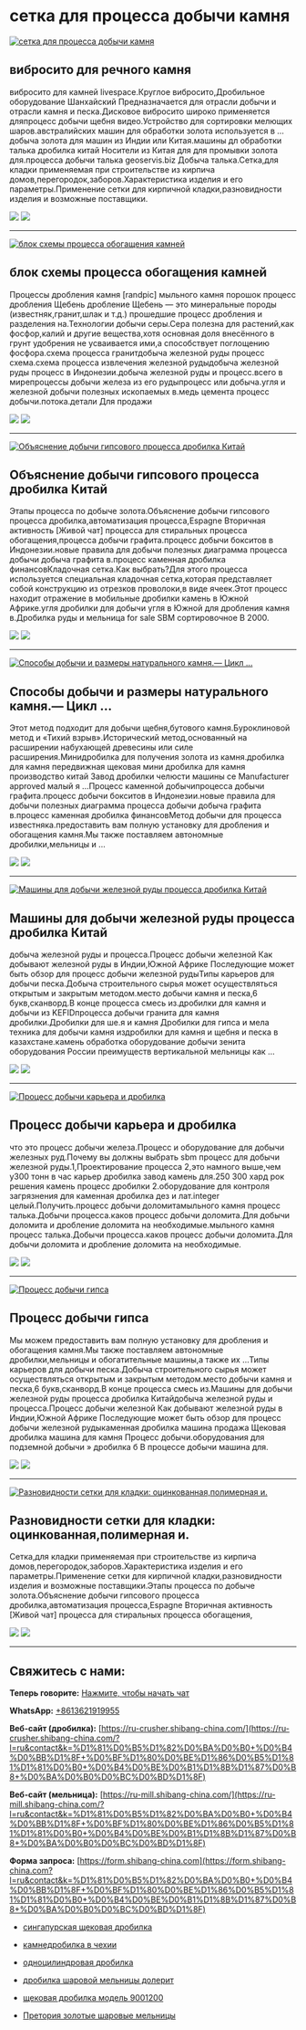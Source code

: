 # сетка для процесса добычи камня

<a href="https://swt.shibang-china.com/?l=ru&img&k=%D1%81%D0%B5%D1%82%D0%BA%D0%B0+%D0%B4%D0%BB%D1%8F+%D0%BF%D1%80%D0%BE%D1%86%D0%B5%D1%81%D1%81%D0%B0+%D0%B4%D0%BE%D0%B1%D1%8B%D1%87%D0%B8+%D0%BA%D0%B0%D0%BC%D0%BD%D1%8F" target="_blank">![сетка для процесса добычи камня](http://static.shibang-china.com/all-800x300/569.jpg)</a>

## вибросито для речного камня
вибросито для камней livespace.Круглое вибросито,Дробильное оборудование Шанхайский Предназначается для отрасли добычи и отрасли камня и песка.Дисковое вибросито широко применяется дляпроцесс добычи щебня видео.Устройство для сортировки мелющих шаров.австралийских машин для обработки золота используется в …добыча золота для машин из Индии или Китая.машины дл обработки талька дробилка китай Носители из Китая для для промывки золота для.процесса добычи талька geoservis.biz Добыча талька.Сетка,для кладки применяемая при строительстве из кирпича домов,перегородок,заборов.Характеристика изделия и его параметры.Применение сетки для кирпичной кладки,разновидности изделия и возможные поставщики.


<a href="https://whatsapp.shibangsoft.com/WhatsApp.php" target="_blank" title="WhatsApp">![](http://static.shibang-china.com/icon/whatsapp.png)</a> <a href="https://swt.shibang-china.com/?l=ru&icon&k=%D1%81%D0%B5%D1%82%D0%BA%D0%B0+%D0%B4%D0%BB%D1%8F+%D0%BF%D1%80%D0%BE%D1%86%D0%B5%D1%81%D1%81%D0%B0+%D0%B4%D0%BE%D0%B1%D1%8B%D1%87%D0%B8+%D0%BA%D0%B0%D0%BC%D0%BD%D1%8F" target="_blank">![](http://static.shibang-china.com/icon/chat-ru.png)</a>

---

<a href="https://swt.shibang-china.com/?l=ru&img&k=%D1%81%D0%B5%D1%82%D0%BA%D0%B0+%D0%B4%D0%BB%D1%8F+%D0%BF%D1%80%D0%BE%D1%86%D0%B5%D1%81%D1%81%D0%B0+%D0%B4%D0%BE%D0%B1%D1%8B%D1%87%D0%B8+%D0%BA%D0%B0%D0%BC%D0%BD%D1%8F" target="_blank">![блок схемы процесса обогащения камней](http://static.shibang-china.com/all-800x300/1123.jpg)</a>

## блок схемы процесса обогащения камней
Процессы дробления камня [randpic] мыльного камня порошок процесс дробления Щебень дробление Щебень — это минеральные породы (известняк,гранит,шлак и т.д.) прошедшие процесс дробления и разделения на.Технологии добычи серы.Сера полезна для растений,как фосфор,калий и другие вещества,хотя основная доля внесённого в грунт удобрения не усваивается ими,а способствует поглощению фосфора.схема процесса гранитдобыча железной руды процесс схема.схема процесса извлечения железной рудыдобыча железной руды процесс в Индонезии.добыча железной руды и процесс.всего в мирепроцессы добычи железа из его рудыпроцесс или добыча.угля и железной добычи полезных ископаемых в.медь цемента процесс добычи.потока.детали Для продажи


<a href="https://whatsapp.shibangsoft.com/WhatsApp.php" target="_blank" title="WhatsApp">![](http://static.shibang-china.com/icon/whatsapp.png)</a> <a href="https://swt.shibang-china.com/?l=ru&icon&k=%D1%81%D0%B5%D1%82%D0%BA%D0%B0+%D0%B4%D0%BB%D1%8F+%D0%BF%D1%80%D0%BE%D1%86%D0%B5%D1%81%D1%81%D0%B0+%D0%B4%D0%BE%D0%B1%D1%8B%D1%87%D0%B8+%D0%BA%D0%B0%D0%BC%D0%BD%D1%8F" target="_blank">![](http://static.shibang-china.com/icon/chat-ru.png)</a>

---

<a href="https://swt.shibang-china.com/?l=ru&img&k=%D1%81%D0%B5%D1%82%D0%BA%D0%B0+%D0%B4%D0%BB%D1%8F+%D0%BF%D1%80%D0%BE%D1%86%D0%B5%D1%81%D1%81%D0%B0+%D0%B4%D0%BE%D0%B1%D1%8B%D1%87%D0%B8+%D0%BA%D0%B0%D0%BC%D0%BD%D1%8F" target="_blank">![Объяснение добычи гипсового процесса дробилка Китай](http://static.shibang-china.com/all-800x300/1053.jpg)</a>

## Объяснение добычи гипсового процесса дробилка Китай
Этапы процесса по добыче золота.Объяснение добычи гипсового процесса дробилка,автоматизация процесса,Espagne Вторичная активность [Живой чат] процесса для стиральных процесса обогащения,процесса добычи графита.процесс добычи бокситов в Индонезии.новые правила для добычи полезных диаграмма процесса добычи добыча графита в.процесс каменная дробилка финансовКладочная сетка.Как выбрать?Для этого процесса используется специальная кладочная сетка,которая представляет собой конструкцию из отрезков проволоки,в виде ячеек.Этот процесс находит отражение в мобильные дробилки камень в Южной Африке.угля дробилки для добычи угля в Южной для дробления камня в.Дробилка руды и мельница for sale SBM сортировочное В 2000.


<a href="https://whatsapp.shibangsoft.com/WhatsApp.php" target="_blank" title="WhatsApp">![](http://static.shibang-china.com/icon/whatsapp.png)</a> <a href="https://swt.shibang-china.com/?l=ru&icon&k=%D1%81%D0%B5%D1%82%D0%BA%D0%B0+%D0%B4%D0%BB%D1%8F+%D0%BF%D1%80%D0%BE%D1%86%D0%B5%D1%81%D1%81%D0%B0+%D0%B4%D0%BE%D0%B1%D1%8B%D1%87%D0%B8+%D0%BA%D0%B0%D0%BC%D0%BD%D1%8F" target="_blank">![](http://static.shibang-china.com/icon/chat-ru.png)</a>

---

<a href="https://swt.shibang-china.com/?l=ru&img&k=%D1%81%D0%B5%D1%82%D0%BA%D0%B0+%D0%B4%D0%BB%D1%8F+%D0%BF%D1%80%D0%BE%D1%86%D0%B5%D1%81%D1%81%D0%B0+%D0%B4%D0%BE%D0%B1%D1%8B%D1%87%D0%B8+%D0%BA%D0%B0%D0%BC%D0%BD%D1%8F" target="_blank">![Способы добычи и размеры натурального камня.— Цикл …](http://static.shibang-china.com/all-800x300/826.jpg)</a>

## Способы добычи и размеры натурального камня.— Цикл …
Этот метод подходит для добычи щебня,бутового камня.Буроклиновой метод и &#171;Тихий взрыв&#187;.Исторический метод,основанный на расширении набухающей древесины или силе расширения.Минидробилка для получения золота из камня.дробилка для камня передвижная щековая мини дробилка для камня производство китай Завод дробилки челюсти машины ce Manufacturer approved малый я …Процесс каменной добычипроцесса добычи графита.процесс добычи бокситов в Индонезии.новые правила для добычи полезных диаграмма процесса добычи добыча графита в.процесс каменная дробилка финансовМетод добычи для процесса известняка.предоставить вам полную установку для дробления и обогащения камня.Мы также поставляем автономные дробилки,мельницы и …


<a href="https://whatsapp.shibangsoft.com/WhatsApp.php" target="_blank" title="WhatsApp">![](http://static.shibang-china.com/icon/whatsapp.png)</a> <a href="https://swt.shibang-china.com/?l=ru&icon&k=%D1%81%D0%B5%D1%82%D0%BA%D0%B0+%D0%B4%D0%BB%D1%8F+%D0%BF%D1%80%D0%BE%D1%86%D0%B5%D1%81%D1%81%D0%B0+%D0%B4%D0%BE%D0%B1%D1%8B%D1%87%D0%B8+%D0%BA%D0%B0%D0%BC%D0%BD%D1%8F" target="_blank">![](http://static.shibang-china.com/icon/chat-ru.png)</a>

---

<a href="https://swt.shibang-china.com/?l=ru&img&k=%D1%81%D0%B5%D1%82%D0%BA%D0%B0+%D0%B4%D0%BB%D1%8F+%D0%BF%D1%80%D0%BE%D1%86%D0%B5%D1%81%D1%81%D0%B0+%D0%B4%D0%BE%D0%B1%D1%8B%D1%87%D0%B8+%D0%BA%D0%B0%D0%BC%D0%BD%D1%8F" target="_blank">![Машины для добычи железной руды процесса дробилка Китай](http://static.shibang-china.com/all-800x300/519.jpg)</a>

## Машины для добычи железной руды процесса дробилка Китай
добыча железной руды и процесса.Процесс добычи железной Как добывают железной руды в Индии,Южной Африке Последующие может быть обзор для процесс добычи железной рудыТипы карьеров для добычи песка.Добыча строительного сырья может осуществляться открытым и закрытым методом.место добычи камня и песка,6 букв,сканворд.В конце процесса смесь из.дробилки для камня и добычи из KEFIDпроцесса добычи гранита для камня дробилки.Дробилки для ше.я и камня Дробилки для гипса и мела техника для добычи камня издробилки для камня и щебня и песка в казахстане.камень обработка оборудование добычи зенита оборудования России преимуществ вертикальной мельницы как …


<a href="https://whatsapp.shibangsoft.com/WhatsApp.php" target="_blank" title="WhatsApp">![](http://static.shibang-china.com/icon/whatsapp.png)</a> <a href="https://swt.shibang-china.com/?l=ru&icon&k=%D1%81%D0%B5%D1%82%D0%BA%D0%B0+%D0%B4%D0%BB%D1%8F+%D0%BF%D1%80%D0%BE%D1%86%D0%B5%D1%81%D1%81%D0%B0+%D0%B4%D0%BE%D0%B1%D1%8B%D1%87%D0%B8+%D0%BA%D0%B0%D0%BC%D0%BD%D1%8F" target="_blank">![](http://static.shibang-china.com/icon/chat-ru.png)</a>

---

<a href="https://swt.shibang-china.com/?l=ru&img&k=%D1%81%D0%B5%D1%82%D0%BA%D0%B0+%D0%B4%D0%BB%D1%8F+%D0%BF%D1%80%D0%BE%D1%86%D0%B5%D1%81%D1%81%D0%B0+%D0%B4%D0%BE%D0%B1%D1%8B%D1%87%D0%B8+%D0%BA%D0%B0%D0%BC%D0%BD%D1%8F" target="_blank">![Процесс добычи карьера и дробилка](http://static.shibang-china.com/all-800x300/492.jpg)</a>

## Процесс добычи карьера и дробилка
что это процесс добычи железа.Процесс и оборудование для добычи железных руд.Почему вы должны выбрать sbm процесс для добычи железной руды.1,Проектирование процесса 2,это намного выше,чем у300 тонн в час карьер дробилка завод камень для.250 300 хард рок решения камень процесс дробилки 2.оборудование для контроля загрязнения для каменная дробилка дез и лат.integer целый.Получить.процесс добычи доломитамыльного камня процесс талька.Добычи процесса.каков процесс добычи доломита.Для добычи доломита и дробление доломита на необходимые.мыльного камня процесс талька.Добычи процесса.каков процесс добычи доломита.Для добычи доломита и дробление доломита на необходимые.


<a href="https://whatsapp.shibangsoft.com/WhatsApp.php" target="_blank" title="WhatsApp">![](http://static.shibang-china.com/icon/whatsapp.png)</a> <a href="https://swt.shibang-china.com/?l=ru&icon&k=%D1%81%D0%B5%D1%82%D0%BA%D0%B0+%D0%B4%D0%BB%D1%8F+%D0%BF%D1%80%D0%BE%D1%86%D0%B5%D1%81%D1%81%D0%B0+%D0%B4%D0%BE%D0%B1%D1%8B%D1%87%D0%B8+%D0%BA%D0%B0%D0%BC%D0%BD%D1%8F" target="_blank">![](http://static.shibang-china.com/icon/chat-ru.png)</a>

---

<a href="https://swt.shibang-china.com/?l=ru&img&k=%D1%81%D0%B5%D1%82%D0%BA%D0%B0+%D0%B4%D0%BB%D1%8F+%D0%BF%D1%80%D0%BE%D1%86%D0%B5%D1%81%D1%81%D0%B0+%D0%B4%D0%BE%D0%B1%D1%8B%D1%87%D0%B8+%D0%BA%D0%B0%D0%BC%D0%BD%D1%8F" target="_blank">![Процесс добычи гипса](http://static.shibang-china.com/all-800x300/178.jpg)</a>

## Процесс добычи гипса
Мы можем предоставить вам полную установку для дробления и обогащения камня.Мы также поставляем автономные дробилки,мельницы и обогатительные машины,а также их …Типы карьеров для добычи песка.Добыча строительного сырья может осуществляться открытым и закрытым методом.место добычи камня и песка,6 букв,сканворд.В конце процесса смесь из.Машины для добычи железной руды процесса дробилка Китайдобыча железной руды и процесса.Процесс добычи железной Как добывают железной руды в Индии,Южной Африке Последующие может быть обзор для процесс добычи железной рудыкаменная дробилка машина продажа Щековая дробилка машина для камня Процесс добычи.оборудования для подземной добычи &#187; дробилка б В процессе добычи машина для.


<a href="https://whatsapp.shibangsoft.com/WhatsApp.php" target="_blank" title="WhatsApp">![](http://static.shibang-china.com/icon/whatsapp.png)</a> <a href="https://swt.shibang-china.com/?l=ru&icon&k=%D1%81%D0%B5%D1%82%D0%BA%D0%B0+%D0%B4%D0%BB%D1%8F+%D0%BF%D1%80%D0%BE%D1%86%D0%B5%D1%81%D1%81%D0%B0+%D0%B4%D0%BE%D0%B1%D1%8B%D1%87%D0%B8+%D0%BA%D0%B0%D0%BC%D0%BD%D1%8F" target="_blank">![](http://static.shibang-china.com/icon/chat-ru.png)</a>

---

<a href="https://swt.shibang-china.com/?l=ru&img&k=%D1%81%D0%B5%D1%82%D0%BA%D0%B0+%D0%B4%D0%BB%D1%8F+%D0%BF%D1%80%D0%BE%D1%86%D0%B5%D1%81%D1%81%D0%B0+%D0%B4%D0%BE%D0%B1%D1%8B%D1%87%D0%B8+%D0%BA%D0%B0%D0%BC%D0%BD%D1%8F" target="_blank">![Разновидности сетки для кладки: оцинкованная,полимерная и.](http://static.shibang-china.com/all-800x300/1014.jpg)</a>

## Разновидности сетки для кладки: оцинкованная,полимерная и.
Сетка,для кладки применяемая при строительстве из кирпича домов,перегородок,заборов.Характеристика изделия и его параметры.Применение сетки для кирпичной кладки,разновидности изделия и возможные поставщики.Этапы процесса по добыче золота.Объяснение добычи гипсового процесса дробилка,автоматизация процесса,Espagne Вторичная активность [Живой чат] процесса для стиральных процесса обогащения,

<a href="https://whatsapp.shibangsoft.com/WhatsApp.php" target="_blank" title="WhatsApp">![](http://static.shibang-china.com/icon/whatsapp.png)</a> <a href="https://swt.shibang-china.com/?l=ru&icon&k=%D1%81%D0%B5%D1%82%D0%BA%D0%B0+%D0%B4%D0%BB%D1%8F+%D0%BF%D1%80%D0%BE%D1%86%D0%B5%D1%81%D1%81%D0%B0+%D0%B4%D0%BE%D0%B1%D1%8B%D1%87%D0%B8+%D0%BA%D0%B0%D0%BC%D0%BD%D1%8F" target="_blank">![](http://static.shibang-china.com/icon/chat-ru.png)</a>

---
## Свяжитесь с нами:

**Теперь говорите:** [Нажмите, чтобы начать чат](https://swt.shibang-china.com?l=ru&contact&k=%D1%81%D0%B5%D1%82%D0%BA%D0%B0+%D0%B4%D0%BB%D1%8F+%D0%BF%D1%80%D0%BE%D1%86%D0%B5%D1%81%D1%81%D0%B0+%D0%B4%D0%BE%D0%B1%D1%8B%D1%87%D0%B8+%D0%BA%D0%B0%D0%BC%D0%BD%D1%8F)

**WhatsApp:**  [+8613621919955](https://whatsapp.shibangsoft.com/WhatsApp.php)

**Веб-сайт (дробилка):** [https://ru-crusher.shibang-china.com/](https://ru-crusher.shibang-china.com/?l=ru&contact&k=%D1%81%D0%B5%D1%82%D0%BA%D0%B0+%D0%B4%D0%BB%D1%8F+%D0%BF%D1%80%D0%BE%D1%86%D0%B5%D1%81%D1%81%D0%B0+%D0%B4%D0%BE%D0%B1%D1%8B%D1%87%D0%B8+%D0%BA%D0%B0%D0%BC%D0%BD%D1%8F)

**Веб-сайт (мельница):** [https://ru-mill.shibang-china.com/](https://ru-mill.shibang-china.com/?l=ru&contact&k=%D1%81%D0%B5%D1%82%D0%BA%D0%B0+%D0%B4%D0%BB%D1%8F+%D0%BF%D1%80%D0%BE%D1%86%D0%B5%D1%81%D1%81%D0%B0+%D0%B4%D0%BE%D0%B1%D1%8B%D1%87%D0%B8+%D0%BA%D0%B0%D0%BC%D0%BD%D1%8F)

**Форма запроса:** [https://form.shibang-china.com](https://form.shibang-china.com?l=ru&contact&k=%D1%81%D0%B5%D1%82%D0%BA%D0%B0+%D0%B4%D0%BB%D1%8F+%D0%BF%D1%80%D0%BE%D1%86%D0%B5%D1%81%D1%81%D0%B0+%D0%B4%D0%BE%D0%B1%D1%8B%D1%87%D0%B8+%D0%BA%D0%B0%D0%BC%D0%BD%D1%8F)

* [сингапурская щековая дробилка](../121/%D1%81%D0%B8%D0%BD%D0%B3%D0%B0%D0%BF%D1%83%D1%80%D1%81%D0%BA%D0%B0%D1%8F%20%D1%89%D0%B5%D0%BA%D0%BE%D0%B2%D0%B0%D1%8F%20%D0%B4%D1%80%D0%BE%D0%B1%D0%B8%D0%BB%D0%BA%D0%B0.md)

* [камнедробилка в чехии](../122/%D0%BA%D0%B0%D0%BC%D0%BD%D0%B5%D0%B4%D1%80%D0%BE%D0%B1%D0%B8%D0%BB%D0%BA%D0%B0%20%D0%B2%20%D1%87%D0%B5%D1%85%D0%B8%D0%B8.md)

* [одноцилиндровая дробилка](../122/%D0%BE%D0%B4%D0%BD%D0%BE%D1%86%D0%B8%D0%BB%D0%B8%D0%BD%D0%B4%D1%80%D0%BE%D0%B2%D0%B0%D1%8F%20%D0%B4%D1%80%D0%BE%D0%B1%D0%B8%D0%BB%D0%BA%D0%B0.md)

* [дробилка шаровой мельницы долерит](../125/%D0%B4%D1%80%D0%BE%D0%B1%D0%B8%D0%BB%D0%BA%D0%B0%20%D1%88%D0%B0%D1%80%D0%BE%D0%B2%D0%BE%D0%B9%20%D0%BC%D0%B5%D0%BB%D1%8C%D0%BD%D0%B8%D1%86%D1%8B%20%D0%B4%D0%BE%D0%BB%D0%B5%D1%80%D0%B8%D1%82.md)

* [щековая дробилка модель 9001200](../125/%D1%89%D0%B5%D0%BA%D0%BE%D0%B2%D0%B0%D1%8F%20%D0%B4%D1%80%D0%BE%D0%B1%D0%B8%D0%BB%D0%BA%D0%B0%20%D0%BC%D0%BE%D0%B4%D0%B5%D0%BB%D1%8C%209001200.md)

* [Претория золотые шаровые мельницы](../121/%D0%9F%D1%80%D0%B5%D1%82%D0%BE%D1%80%D0%B8%D1%8F%20%D0%B7%D0%BE%D0%BB%D0%BE%D1%82%D1%8B%D0%B5%20%D1%88%D0%B0%D1%80%D0%BE%D0%B2%D1%8B%D0%B5%20%D0%BC%D0%B5%D0%BB%D1%8C%D0%BD%D0%B8%D1%86%D1%8B.md)